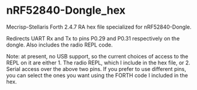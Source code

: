 # nRF52840-Dongle_hex
Mecrisp-Stellaris Forth 2.4.7 RA hex file specialized for nRF52840-Dongle.

Redirects UART Rx and Tx to pins P0.29 and P0.31 respectively on the dongle.  Also 
includes the radio REPL code.

Note: at present, no USB support, so the current choices of access to the REPL on it are
either 1.  The radio REPL, which I include in the hex file, or 2. Serial access over
the above two pins.  If you prefer to use different pins, you can select the ones you
want using the FORTH code I included in the hex.
